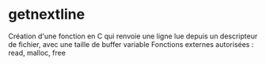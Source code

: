 # getnextline

Création d'une fonction en C qui renvoie une ligne lue depuis un descripteur de fichier, avec une taille de buffer variable
Fonctions externes autorisées : read, malloc, free
